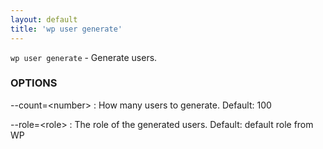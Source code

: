 ```yaml
---
layout: default
title: 'wp user generate'
---
```


`wp user generate` - Generate users.

### OPTIONS

--count=&lt;number&gt;
: How many users to generate. Default: 100

--role=&lt;role&gt;
: The role of the generated users. Default: default role from WP

